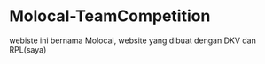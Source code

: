 # Molocal-TeamCompetition
webiste ini bernama Molocal, website yang dibuat dengan DKV dan RPL(saya)
